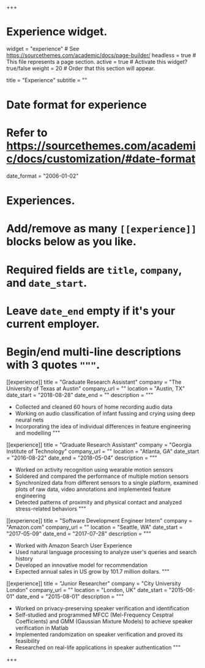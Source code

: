 +++
# Experience widget.
widget = "experience"  # See https://sourcethemes.com/academic/docs/page-builder/
headless = true  # This file represents a page section.
active = true  # Activate this widget? true/false
weight = 20  # Order that this section will appear.

title = "Experience"
subtitle = ""

# Date format for experience
#   Refer to https://sourcethemes.com/academic/docs/customization/#date-format
date_format = "2006-01-02"

# Experiences.
#   Add/remove as many `[[experience]]` blocks below as you like.
#   Required fields are `title`, `company`, and `date_start`.
#   Leave `date_end` empty if it's your current employer.
#   Begin/end multi-line descriptions with 3 quotes `"""`.
[[experience]]
  title = "Graduate Research Assistant"
  company = "The University of Texas at Austin"
  company_url = ""
  location = "Austin, TX"
  date_start = "2018-08-28"
  date_end = ""
  description = """
  * Collected and cleaned 60 hours of home recording audio data
  * Working on audio classification of infant fussing and crying using deep neural nets
  * Incorporating the idea of individual differences in feature engineering and modelling
  """
  
[[experience]]
  title = "Graduate Research Assistant"
  company = "Georgia Institute of Technology"
  company_url = ""
  location = "Atlanta, GA"
  date_start = "2016-08-22"
  date_end = "2018-05-04"
  description = """
  * Worked on activity recognition using wearable motion sensors 
  * Soldered and compared the performance of multiple motion sensors 
  * Synchronized data from different sensors to a single platform, examined plots of raw data, video annotations and implemented feature engineering
  * Detected patterns of proximity and physical contact and analyzed stress-related behaviors 
  """
  
 
[[experience]]
  title = "Software Development Engineer Intern"
  company = "Amazon.com"
  company_url = ""
  location = "Seattle, WA"
  date_start = "2017-05-09"
  date_end = "2017-07-28"
  description = """
  * Worked with Amazon Search User Experience
  * Used natural language processing to analyze user's queries and search history
  * Developed an innovative model for recommendation
  * Expected annual sales in US grow by 101.7 million dollars.
  """
  
 [[experience]]
  title = "Junior Researcher"
  company = "City University London"
  company_url = ""
  location = "London, UK"
  date_start = "2015-06-01"
  date_end = "2015-08-01"
  description = """
  * Worked on privacy-preserving speaker verification and identification
  * Self-studied and programmed MFCC (Mel-Frequency Cesptral Coefficients) and GMM (Gaussian Mixture Models) to achieve speaker verification in Matlab
  * Implemented randomization on speaker verification and proved its feasibility
  * Researched on real-life applications in speaker authentication 
  """



+++
